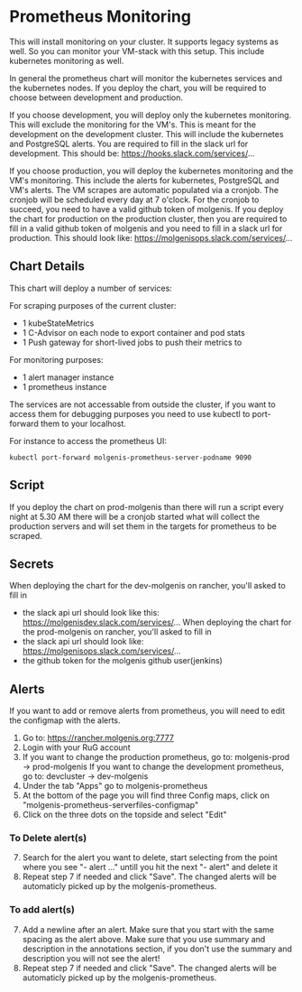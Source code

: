 # Prometheus Monitoring
This will install monitoring on your cluster. It supports legacy systems as well. So you can monitor your VM-stack with this setup. This include kubernetes monitoring as well.

In general the prometheus chart will monitor the kubernetes services and the kubernetes nodes. If you deploy the chart, you will be required to choose between development and production.

If you choose development, you will deploy only the kubernetes monitoring. This will exclude the monitoring for the VM's. This is meant for the development on the development cluster. This will include the kubernetes and PostgreSQL alerts. You are required to fill in the slack url for development. This should be: https://hooks.slack.com/services/...

If you choose production, you will deploy the kubernetes monitoring and the VM's monitoring. This include the alerts for kubernetes, PostgreSQL and VM's alerts. The VM scrapes are automatic populated via a cronjob. The cronjob will be scheduled every day at 7 o'clock. For the cronjob to succeed, you need to have a valid github token of molgenis. If you deploy the chart for production on the production cluster, then you are required to fill in a valid github token of molgenis and you need to fill in a slack url for production. This should look like: https://molgenisops.slack.com/services/...

## Chart Details
This chart will deploy a number of services:

For scraping purposes of the current cluster:

- 1 kubeStateMetrics
- 1 C-Advisor on each node to export container and pod stats
- 1 Push gateway for short-lived jobs to push their metrics to

For monitoring purposes:

- 1 alert manager instance
- 1 prometheus instance

The services are not accessable from outside the cluster, if you want to access them for debugging
purposes you need to use kubectl to port-forward them to your localhost.

For instance to access the prometheus UI:
```
kubectl port-forward molgenis-prometheus-server-podname 9090
```

## Script
If you deploy the chart on prod-molgenis than there will run a script every night at 5.30 AM there will be a 
cronjob started what will collect the production servers and will set them in the targets for prometheus to be scraped.

## Secrets
When deploying the chart for the dev-molgenis on rancher, you'll asked to fill in
* the slack api url should look like this: https://molgenisdev.slack.com/services/...
When deploying the chart for the prod-molgenis on rancher, you'll asked to fill in
* the slack api url should look like: https://molgenisops.slack.com/services/...
* the github token for the molgenis github user(jenkins)

## Alerts
If you want to add or remove alerts from prometheus, you will need to edit the configmap with the alerts.
1. Go to: https://rancher.molgenis.org:7777
2. Login with your RuG account
3. If you want to change the production prometheus, go to: molgenis-prod -> prod-molgenis
   If you want to change the development prometheus, go to: devcluster -> dev-molgenis
4. Under the tab "Apps" go to molgenis-prometheus
5. At the bottom of the page you will find three Config maps, click on "molgenis-prometheus-serverfiles-configmap"
6. Click on the three dots on the topside and select "Edit"
### To Delete alert(s)
7. Search for the alert you want to delete, start selecting from the point where you see "- alert ..." untill you hit the next "- alert" and delete it
8. Repeat step 7 if needed and click "Save". The changed alerts will be automaticly picked up by the molgenis-prometheus.
### To add alert(s)
7. Add a newline after an alert. Make sure that you start with the same spacing as the alert above. Make sure that you use summary and description in the annotations section, if you don't use the summary and description you will not see the alert!
8. Repeat step 7 if needed and click "Save". The changed alerts will be automaticly picked up by the molgenis-prometheus.